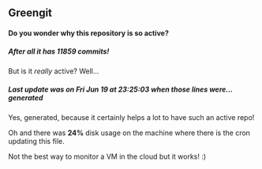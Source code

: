 ## Greengit

#### Do you wonder why this repository is so active?

##### After all it has 11859 commits!

But is it *really* active? Well...

##### Last update was on Fri Jun 19 at 23:25:03 when those lines were... generated

Yes, generated, because it certainly helps a lot to have such an active repo!

Oh and there was **24%** disk usage on the machine
where there is the cron updating this file.

Not the best way to monitor a VM in the cloud but it works! :)
